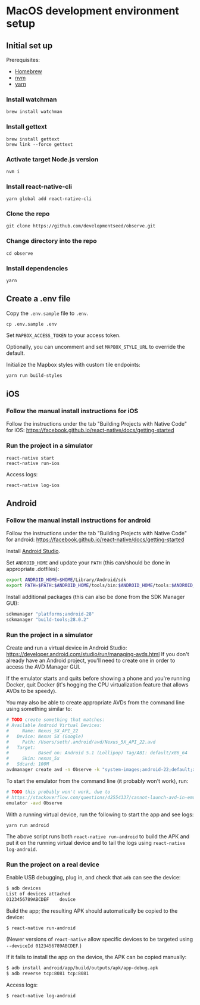 # MacOS development environment setup

## Initial set up

Prerequisites:

- [Homebrew](https://brew.sh)
- [nvm](https://github.com/nvm-sh/nvm#installation-and-update)
- [yarn](https://yarnpkg.com/en/docs/install)

### Install watchman

```
brew install watchman
```

### Install gettext

```
brew install gettext
brew link --force gettext
```

### Activate target Node.js version

```
nvm i
```

### Install react-native-cli

```
yarn global add react-native-cli
```

### Clone the repo

```
git clone https://github.com/developmentseed/observe.git
```

### Change directory into the repo

```
cd observe
```

### Install dependencies

```
yarn
```

## Create a .env file

Copy the `.env.sample` file to `.env`.

```console
cp .env.sample .env
```

Set `MAPBOX_ACCESS_TOKEN` to your access token.

Optionally, you can uncomment and set `MAPBOX_STYLE_URL` to override the default.

Initialize the Mapbox styles with custom tile endpoints:

```bash
yarn run build-styles
```

## iOS

### Follow the manual install instructions for iOS

Follow the instructions under the tab "Building Projects with Native Code" for iOS: https://facebook.github.io/react-native/docs/getting-started

### Run the project in a simulator

```
react-native start
react-native run-ios
```

Access logs:

```
react-native log-ios
```

## Android

### Follow the manual install instructions for android

Follow the instructions under the tab "Building Projects with Native Code" for android: https://facebook.github.io/react-native/docs/getting-started

Install [Android Studio](https://developer.android.com/studio/index.html).

Set `ANDROID_HOME` and update your `PATH` (this can/should be done in appropriate .dotfiles):

```bash
export ANDROID_HOME=$HOME/Library/Android/sdk
export PATH=$PATH:$ANDROID_HOME/tools/bin:$ANDROID_HOME/tools:$ANDROID_HOME/platform-tools
```

Install additional packages (this can also be done from the SDK Manager GUI):

```bash
sdkmanager "platforms;android-28"
sdkmanager "build-tools;28.0.2"
```

### Run the project in a simulator

Create and run a virtual device in Android Studio:
https://developer.android.com/studio/run/managing-avds.html If you don't already have an Android
project, you'll need to create one in order to access the AVD Manager GUI.

If the emulator starts and quits before showing a phone and you're running Docker, quit Docker (it's
hogging the CPU virtualization feature that allows AVDs to be speedy).

You may also be able to create appropriate AVDs from the command line using something similar to:

```bash
# TODO create something that matches:
# Available Android Virtual Devices:
#     Name: Nexus_5X_API_22
#   Device: Nexus 5X (Google)
#     Path: /Users/seth/.android/avd/Nexus_5X_API_22.avd
#   Target:
#           Based on: Android 5.1 (Lollipop) Tag/ABI: default/x86_64
#     Skin: nexus_5x
#   Sdcard: 100M
avdmanager create avd -n Observe -k "system-images;android-22;default;x86_64"
```

To start the emulator from the command line (it probably won't work), run:

```bash
# TODO this probably won't work, due to
# https://stackoverflow.com/questions/42554337/cannot-launch-avd-in-emulatorqt-library-not-found
emulator -avd Observe
```

With a running virtual device, run the following to start the app and see logs:

```
yarn run android
```

The above script runs both `react-native run-android` to build the APK and put it on the running virtual device and to tail the logs using `react-native log-android`.

### Run the project on a real device

Enable USB debugging, plug in, and check that `adb` can see the device:

```bash
$ adb devices
List of devices attached
0123456789ABCDEF	device
```

Build the app; the resulting APK should automatically be copied to the device:

```bash
$ react-native run-android
```

(Newer versions of `react-native` allow specific devices to be targeted using `--deviceId 0123456789ABCDEF`.)

If it fails to install the app on the device, the APK can be copied manually:

```bash
$ adb install android/app/build/outputs/apk/app-debug.apk
$ adb reverse tcp:8081 tcp:8081
```

Access logs:

```bash
$ react-native log-android
```
